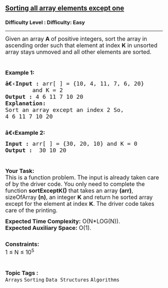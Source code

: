 <h2><a href="https://www.geeksforgeeks.org/problems/sorting-all-array-elements-except-one4653/1?itm_source=geeksforgeeks&itm_medium=article&itm_campaign=practice_card">Sorting all array elements except one</a></h2><h3>Difficulty Level : Difficulty: Easy</h3><hr><div class="problems_problem_content__Xm_eO"><p><span style="font-size:18px">Given an array&nbsp;<strong>A </strong>of positive integers, sort the array in ascending order such that element at index <strong>K</strong> in unsorted array stays unmoved and all other elements are sorted.</span></p>

<p>&nbsp;</p>

<p><span style="font-size:18px"><strong>Example 1:</strong></span></p>

<pre><span style="font-size:18px"><strong>â€‹Input :</strong> arr[ ] = {10, 4, 11, 7, 6, 20} 
        and K = 2
<strong>Output :</strong> 4 6 11 7 10 20
<strong>Explanation:</strong>
Sort an array except an index 2 So, 
4 6 11 7 10 20 
</span></pre>

<p><br>
<span style="font-size:18px"><strong>â€‹Example 2:</strong></span></p>

<pre><span style="font-size:18px"><strong>Input :</strong> arr[ ] = {30, 20, 10} and K = 0<strong>
Output :</strong>  30 10 20 </span></pre>

<p>&nbsp;</p>

<p><span style="font-size:18px"><strong>Your Task:</strong><br>
This is a function problem. The input is already taken care of by the driver code. You only need to complete the function <strong>sortExceptK()</strong> that takes an array <strong>(arr)</strong>, sizeOfArray <strong>(n)</strong>, an integer <strong>K</strong> and return he sorted array except for the element at index <strong>K</strong>. The driver code takes care of the printing.</span></p>

<p><span style="font-size:18px"><strong>Expected Time Complexity:</strong>&nbsp;O(N*LOG(N)).<br>
<strong>Expected Auxiliary Space:</strong>&nbsp;O(1).</span></p>

<p><br>
<span style="font-size:18px"><strong>Constraints:</strong><br>
1 ≤ N ≤ 10<sup>5</sup></span></p>
</div><br><p><span style=font-size:18px><strong>Topic Tags : </strong><br><code>Arrays</code>&nbsp;<code>Sorting</code>&nbsp;<code>Data Structures</code>&nbsp;<code>Algorithms</code>&nbsp;
